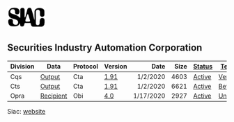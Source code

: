 [![Siac](https://github.com/Open-Markets-Initiative/Directory/blob/main/Images/Siac.png)](https://en.wikipedia.org/wiki/Securities_Industry_Automation_Corporation)


## Securities Industry Automation Corporation

| Division | Data | Protocol | Version | Date | Size | [Status][Omi.Glossary.Status] | [Testing][Omi.Glossary.Testing] | Specification |
| --- | --- | --- | --- | ---: | ---: | --- | --- | --- |
| Cqs | [Output][Siac.Cqs.Output.Cta.v1.91.Dissector] | Cta | [1.91][Siac.Cqs.Output.Cta.v1.91.Dissector] | 1/2/2020 | 4603 | [Active][Omi.Glossary.Status.Active] | [Verified][Omi.Glossary.Testing.Verified] | [url][Siac.Cqs.Output.Cta.v1.91.Url] - [pdf][Siac.Cqs.Output.Cta.v1.91.Pdf] |
| Cts | [Output][Siac.Cts.Output.Cta.v1.91.Dissector] | Cta | [1.91][Siac.Cts.Output.Cta.v1.91.Dissector] | 1/2/2020 | 6621 | [Active][Omi.Glossary.Status.Active] | [Beta][Omi.Glossary.Testing.Beta] | [url][Siac.Cts.Output.Cta.v1.91.Url] - [pdf][Siac.Cts.Output.Cta.v1.91.Pdf] |
| Opra | [Recipient][Siac.Opra.Recipient.Obi.v4.0.Dissector] | Obi | [4.0][Siac.Opra.Recipient.Obi.v4.0.Dissector] | 1/17/2020 | 2927 | [Active][Omi.Glossary.Status.Active] | [Untested][Omi.Glossary.Testing.Untested] | [url][Siac.Opra.Recipient.Obi.v4.0.Url] - [pdf][Siac.Opra.Recipient.Obi.v4.0.Pdf] |


Siac: [website](https://en.wikipedia.org/wiki/Securities_Industry_Automation_Corporation "Go to Securities Industry Automation Corporation")


[Omi.Glossary.Status]: https://github.com/Open-Markets-Initiative/Directory/blob/main/Glossary/Status.md "Protocol Deployment Status"
[Omi.Glossary.Status.Active]: https://github.com/Open-Markets-Initiative/Directory/blob/main/Glossary/Status.md "Deployment Status: Protocol is in active production"
[Omi.Glossary.Status.Deprecated]: https://github.com/Open-Markets-Initiative/Directory/blob/main/Glossary/Status.md "Deployment Status: Protocol is no longer in active use"
[Omi.Glossary.Status.Future]: https://github.com/Open-Markets-Initiative/Directory/blob/main/Glossary/Status.md "Deployment Status: Protocol is not yet deployed to an active production environment"
[Omi.Glossary.Status.Unknown]: https://github.com/Open-Markets-Initiative/Directory/blob/main/Glossary/Status.md "Deployment Status: Protocol deployment status is unknown"
[Omi.Glossary.Status.Header]: https://github.com/Open-Markets-Initiative/Directory/blob/main/Glossary/Status.md "Deployment Status: Header only protocol provided for debugging"
[Omi.Glossary.Testing]: https://github.com/Open-Markets-Initiative/Directory/blob/main/Glossary/Testing.md "Protocol Testing Status"
[Omi.Glossary.Testing.Verified]: https://github.com/Open-Markets-Initiative/Directory/blob/main/Glossary/Testing.md "Testing Status: Protocol has been tested on live data"
[Omi.Glossary.Testing.Incomplete]: https://github.com/Open-Markets-Initiative/Directory/blob/main/Glossary/Testing.md "Testing Status: Protocol has been tested on live data but contains known issues"
[Omi.Glossary.Testing.Beta]: https://github.com/Open-Markets-Initiative/Directory/blob/main/Glossary/Testing.md "Testing Status: Protocol has not been tested and structure is speculative"
[Omi.Glossary.Testing.Untested]: https://github.com/Open-Markets-Initiative/Directory/blob/main/Glossary/Testing.md "Testing Status: Protocol has not been tested on live data"

[Siac.Opra.Recipient.Obi.v4.0.Dissector]: https://github.com/Open-Markets-Initiative/wireshark-lua/blob/main/Siac/Siac.Opra.Recipient.Obi.v4.0.Script.Dissector.lua "Siac Opra Recipient Obi v4.0 Wireshark Dissector"
[Siac.Opra.Recipient.Obi.v4.0.Url]: https://www.opraplan.com/document-library "Specification url"
[Siac.Opra.Recipient.Obi.v4.0.Pdf]: https://github.com/Open-Markets-Initiative/Directory/blob/main/Specifications/Siac/Siac.Opra.Recipient.Obi.v4.0.pdf "Securities Industry Automation Corporation 4.0 Pdf"
[Siac.Cqs.Output.Cta.v1.91.Dissector]: https://github.com/Open-Markets-Initiative/wireshark-lua/blob/main/Siac/Siac.Cqs.Output.Cta.v1.91.Script.Dissector.lua "Siac Cqs Output Cta v1.91 Wireshark Dissector"
[Siac.Cqs.Output.Cta.v1.91.Url]: https://www.ctaplan.com/tech-specs "Specification url"
[Siac.Cqs.Output.Cta.v1.91.Pdf]: https://github.com/Open-Markets-Initiative/Directory/blob/main/Specifications/Siac/Siac.Cqs.Output.Cta.v1.91.pdf "Securities Industry Automation Corporation 1.91 Pdf"
[Siac.Cts.Output.Cta.v1.91.Dissector]: https://github.com/Open-Markets-Initiative/wireshark-lua/blob/main/Siac/Siac.Cts.Output.Cta.v1.91.Script.Dissector.lua "Siac Cts Output Cta v1.91 Wireshark Dissector"
[Siac.Cts.Output.Cta.v1.91.Url]: https://www.ctaplan.com/tech-specs "Specification url"
[Siac.Cts.Output.Cta.v1.91.Pdf]: https://github.com/Open-Markets-Initiative/Directory/blob/main/Specifications/Siac/Siac.Cts.Output.Cta.v1.91.pdf "Securities Industry Automation Corporation 1.91 Pdf"
